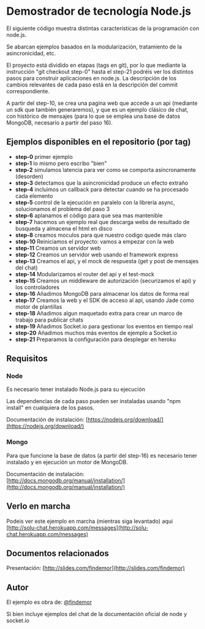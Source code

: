 # Demostrador de tecnología Node.js

El siguiente código muestra distintas características de la programación con node.js. 

Se abarcan ejemplos basados en la modularización, tratamiento de la asincronicidad, etc.

El proyecto está dividido en etapas (tags en git), por lo que mediante la instrucción "git checkout step-0" hasta el step-21 podréis ver los distintos pasos para construir aplicaciones en node.js. La descripción de los cambios relevantes de cada paso está en la descripción del commit correspondiente.

A partir del step-10, se crea una pagina web que accede a un api (mediante un sdk que también generaremos), y que es un ejemplo clásico de chat, con histórico de mensajes (para lo que se emplea una base de datos MongoDB, necesario a partir del paso 16).


## Ejemplos disponibles en el repositorio (por tag)

* **step-0** primer ejemplo
* **step-1** lo mismo pero escribo "bien"
* **step-2** simulamos latencia para ver como se comporta asíncronamente (desorden)
* **step-3** detectamos que la asincronicidad produce un efecto extraño
* **step-4** incluimos un callback para detectar cuando se ha procesado cada elemento
* **step-5** control de la ejecución en paralelo con la librería async, solucionamos el problema del paso 3
* **step-6** aplanamos el código para que sea mas mantenible
* **step-7** hacemos un ejemplo real que descarga webs de resultado de busqueda y almacena el html en disco
* **step-8** creamos moculos para que nuestro codigo quede más claro
* **step-10** Reiniciamos el proyecto: vamos a empezar con la web
* **step-11** Creamos un servidor web
* **step-12** Creamos un servidor web usando el framework express
* **step-13** Creamos el api, y el mock de respuesta (get y post de mensajes del chat)
* **step-14** Modularizamos el router del api y el test-mock
* **step-15** Creamos un middleware de autorización (securizamos el api) y los controladores
* **step-16** Añadimos MongoDB para almacenar los datos de forma real
* **step-17** Creamos la web y el SDK de acceso al api, usando Jade como motor de plantillas
* **step-18** Añadimos algun maquetado extra para crear un marco de trabajo para publicar chats
* **step-19** Añadimos Socket.io para gestionar los eventos en tiempo real 
* **step-20** Añadimos muchos más eventos de ejemplo a Socket.io
* **step-21** Preparamos la configuración para desplegar en heroku



## Requisitos

### Node

Es necesario tener instalado Node.js para su ejecución

Las dependencias de cada paso pueden ser instaladas usando "npm install" en cualquiera de los pasos.

Documentación de instalación: [https://nodejs.org/download/](https://nodejs.org/download/)

### Mongo

Para que funcione la base de datos (a partir del step-16) es necesario tener instalado y en ejecución un motor de MongoDB.

Documentación de instalación: [http://docs.mongodb.org/manual/installation/](http://docs.mongodb.org/manual/installation/)

## Verlo en marcha

Podeis ver este ejemplo en marcha (mientras siga levantado) aqui [http://solu-chat.herokuapp.com/messages](http://solu-chat.herokuapp.com/messages)

## Documentos relacionados

Presentación: [http://slides.com/findemor](http://slides.com/findemor)

## Autor

El ejemplo es obra de: [@findemor](https://twitter.com/findemor)

Si bien incluye ejemplos del chat de la documentación oficial de node y socket.io
